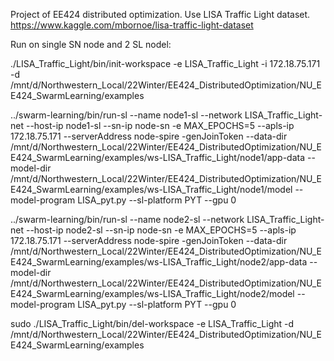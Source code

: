 Project of EE424 distributed optimization.
Use LISA Traffic Light dataset. https://www.kaggle.com/mbornoe/lisa-traffic-light-dataset

Run on single SN node and 2 SL nodel:

./LISA_Traffic_Light/bin/init-workspace -e LISA_Traffic_Light -i 172.18.75.171 -d /mnt/d/Northwestern_Local/22Winter/EE424_DistributedOptimization/NU_EE424_SwarmLearning/examples

../swarm-learning/bin/run-sl --name node1-sl --network LISA_Traffic_Light-net --host-ip node1-sl --sn-ip node-sn -e MAX_EPOCHS=5 --apls-ip 172.18.75.171 --serverAddress node-spire -genJoinToken --data-dir /mnt/d/Northwestern_Local/22Winter/EE424_DistributedOptimization/NU_EE424_SwarmLearning/examples/ws-LISA_Traffic_Light/node1/app-data --model-dir /mnt/d/Northwestern_Local/22Winter/EE424_DistributedOptimization/NU_EE424_SwarmLearning/examples/ws-LISA_Traffic_Light/node1/model --model-program LISA_pyt.py --sl-platform PYT --gpu 0

../swarm-learning/bin/run-sl --name node2-sl --network LISA_Traffic_Light-net --host-ip node2-sl --sn-ip node-sn -e MAX_EPOCHS=5 --apls-ip 172.18.75.171 --serverAddress node-spire -genJoinToken --data-dir /mnt/d/Northwestern_Local/22Winter/EE424_DistributedOptimization/NU_EE424_SwarmLearning/examples/ws-LISA_Traffic_Light/node2/app-data --model-dir /mnt/d/Northwestern_Local/22Winter/EE424_DistributedOptimization/NU_EE424_SwarmLearning/examples/ws-LISA_Traffic_Light/node2/model --model-program LISA_pyt.py --sl-platform PYT --gpu 0

sudo ./LISA_Traffic_Light/bin/del-workspace -e LISA_Traffic_Light -d /mnt/d/Northwestern_Local/22Winter/EE424_DistributedOptimization/NU_EE424_SwarmLearning/examples